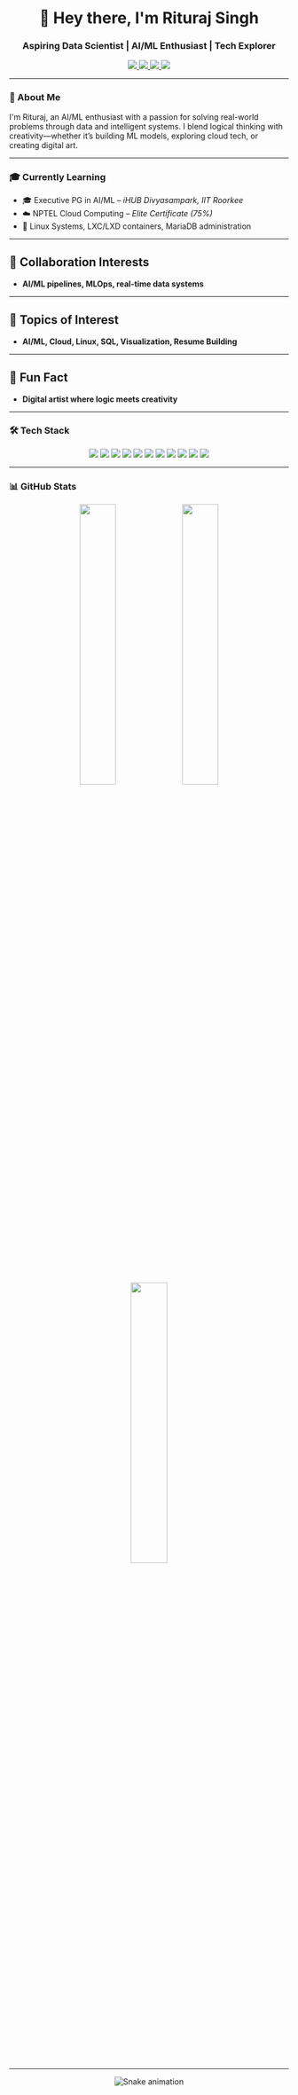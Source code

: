 <h1 align="center">👋 Hey there, I'm Rituraj Singh</h1>
<h3 align="center"><strong>Aspiring Data Scientist | AI/ML Enthusiast | Tech Explorer</strong></h3>

<p align="center">
  <a href="mailto:singhrituraj114@gmail.com">
    <img src="https://img.shields.io/badge/Gmail-D14836?style=for-the-badge&logo=gmail&logoColor=white"/>
  </a>
  <a href="https://www.linkedin.com/in/rituraj-singh-4b6684273/">
    <img src="https://img.shields.io/badge/LinkedIn-0077B5?style=for-the-badge&logo=linkedin&logoColor=white"/>
  </a>
  <a href="https://www.instagram.com/riturajsingh_114/">
    <img src="https://img.shields.io/badge/Instagram-E4405F?style=for-the-badge&logo=instagram&logoColor=white"/>
  </a>
  <a href="https://discordapp.com/users/671877752647057460">
    <img src="https://img.shields.io/badge/Discord-5865F2?style=for-the-badge&logo=discord&logoColor=white"/>
  </a>
</p>

---

### 🚀 About Me
I'm Rituraj, an AI/ML enthusiast with a passion for solving real-world problems through data and intelligent systems. I blend logical thinking with creativity—whether it’s building ML models, exploring cloud tech, or creating digital art.

---

### 🎓 Currently Learning
- 🎓 Executive PG in AI/ML – *iHUB Divyasampark, IIT Roorkee*  
- ☁️ NPTEL Cloud Computing – *Elite Certificate (75%)*  
- 🐧 Linux Systems, LXC/LXD containers, MariaDB administration  

---

<h2>🤝 Collaboration Interests</h2>

- <b>AI/ML pipelines, MLOps, real-time data systems</b>  

---

<h2>💬 Topics of Interest</h2>

- <b>AI/ML, Cloud, Linux, SQL, Visualization, Resume Building</b>  

---

<h2>🎨 Fun Fact</h2>

- <b>Digital artist where logic meets creativity</b>  

---

### 🛠️ Tech Stack

<p align="center">
  <img src="https://img.shields.io/badge/Python-3670A0?style=for-the-badge&logo=python&logoColor=ffdd54"/>
  <img src="https://img.shields.io/badge/C++-00599C?style=for-the-badge&logo=c%2B%2B&logoColor=white"/>
  <img src="https://img.shields.io/badge/MySQL-4479A1?style=for-the-badge&logo=mysql&logoColor=white"/>
  <img src="https://img.shields.io/badge/TensorFlow-FF6F00?style=for-the-badge&logo=tensorflow&logoColor=white"/>
  <img src="https://img.shields.io/badge/PyTorch-EE4C2C?style=for-the-badge&logo=pytorch&logoColor=white"/>
  <img src="https://img.shields.io/badge/NumPy-013243?style=for-the-badge&logo=numpy&logoColor=white"/>
  <img src="https://img.shields.io/badge/Pandas-150458?style=for-the-badge&logo=pandas&logoColor=white"/>
  <img src="https://img.shields.io/badge/scikit--learn-F7931E?style=for-the-badge&logo=scikit-learn&logoColor=white"/>
  <img src="https://img.shields.io/badge/Matplotlib-ffffff?style=for-the-badge&logo=matplotlib&logoColor=black"/>
  <img src="https://img.shields.io/badge/Power_BI-F2C811?style=for-the-badge&logo=powerbi&logoColor=black"/>
  <img src="https://img.shields.io/badge/Docker-2496ED?style=for-the-badge&logo=docker&logoColor=white"/>
</p>

---

### 📊 GitHub Stats

<p align="center">
  <img src="https://github-readme-stats.vercel.app/api?username=Singhrituraj114&theme=github_dark&hide_border=true&show_icons=true&count_private=true" width="36%"/>
  <img src="https://github-readme-streak-stats.herokuapp.com/?user=Singhrituraj114&theme=github-dark&hide_border=true" width="36%"/>
  <img src="https://github-readme-stats.vercel.app/api/top-langs/?username=Singhrituraj114&layout=compact&theme=github_dark&hide_border=true" width="36%"/>
</p>

---

<!-- Snake Animation -->
<div align="center">
  <img src="https://profile-readme-generator.com/assets/snake.svg" alt="Snake animation" />
</div>
